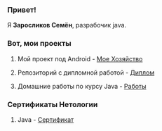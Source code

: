 ### Привет!

Я **Заросликов Семён**, разрабочик java.

### Вот, мои проекты

1. Мой проект под Android - [Мое Хозяйство](https://путь/к/ссылке)

2. Репозиторий с дипломной работой - [Диплом](https://github.com/CEMKAAS/pcs-final-diplom)

3. Домашние работы по курсу Java - [Работы](https://github.com/CEMKAAS/CEMKAAS/blob/main/HomeWork.md)

### Сертификаты Нетологии 

1. Java - [Сертификат](https://github.com/CEMKAAS/CEMKAAS/blob/main/certificate.pdf)

